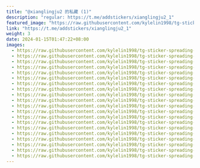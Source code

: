 ```yaml
---
title: "@xianglingju2 的私藏 (1)"
description: "regular: https://t.me/addstickers/xianglingju2_1"
featured_image: "https://raw.githubusercontent.com/kylelin1998/tg-sticker-spreading-worldwide-images/main/img/b600ff8a-c279-4c3a-b6ff-aaf18e34254d.jpg"
link: "https://t.me/addstickers/xianglingju2_1"
weight: 3
date: 2024-01-15T01:47:22+08:00
images:
  - https://raw.githubusercontent.com/kylelin1998/tg-sticker-spreading-worldwide-images/main/img/b600ff8a-c279-4c3a-b6ff-aaf18e34254d.jpg
  - https://raw.githubusercontent.com/kylelin1998/tg-sticker-spreading-worldwide-images/main/img/31e6cc7f-e1c2-4f26-90ac-499f3ad5f790.jpg
  - https://raw.githubusercontent.com/kylelin1998/tg-sticker-spreading-worldwide-images/main/img/a4bd46b9-1374-458a-8eda-4ab11e48e766.jpg
  - https://raw.githubusercontent.com/kylelin1998/tg-sticker-spreading-worldwide-images/main/img/af2c9766-2847-4dec-83a5-e6e2f1b8ad86.jpg
  - https://raw.githubusercontent.com/kylelin1998/tg-sticker-spreading-worldwide-images/main/img/497a1458-79f6-4d30-910e-d385c30ca952.jpg
  - https://raw.githubusercontent.com/kylelin1998/tg-sticker-spreading-worldwide-images/main/img/8dc6e098-1be7-4b09-af2b-fac5894cb8e0.jpg
  - https://raw.githubusercontent.com/kylelin1998/tg-sticker-spreading-worldwide-images/main/img/129b60fa-2fa8-4cf0-8de9-6af57608438a.jpg
  - https://raw.githubusercontent.com/kylelin1998/tg-sticker-spreading-worldwide-images/main/img/cb955c21-1a7f-43ac-93c5-98a0cc5edcd0.jpg
  - https://raw.githubusercontent.com/kylelin1998/tg-sticker-spreading-worldwide-images/main/img/43e3121c-a242-4eee-9f0e-53c80d530fca.jpg
  - https://raw.githubusercontent.com/kylelin1998/tg-sticker-spreading-worldwide-images/main/img/43dc5dd7-3ae4-4376-8813-1ea224bd61a7.jpg
  - https://raw.githubusercontent.com/kylelin1998/tg-sticker-spreading-worldwide-images/main/img/2d7d5c7f-39d8-4610-b56f-dc7a4bf2a365.jpg
  - https://raw.githubusercontent.com/kylelin1998/tg-sticker-spreading-worldwide-images/main/img/ddc0f214-e079-4ce8-9971-422f30b5a2af.jpg
  - https://raw.githubusercontent.com/kylelin1998/tg-sticker-spreading-worldwide-images/main/img/7df2e6db-50fa-4ef7-8575-7b1b6223afb9.jpg
  - https://raw.githubusercontent.com/kylelin1998/tg-sticker-spreading-worldwide-images/main/img/935a4609-50ac-4f24-b7ec-f0dc3d3b1533.jpg
  - https://raw.githubusercontent.com/kylelin1998/tg-sticker-spreading-worldwide-images/main/img/3d5b30f2-5cbc-4fcb-86e0-1bc247d6c12b.jpg
  - https://raw.githubusercontent.com/kylelin1998/tg-sticker-spreading-worldwide-images/main/img/3dfb3f36-3f01-4670-b1cc-448f393b3787.jpg
  - https://raw.githubusercontent.com/kylelin1998/tg-sticker-spreading-worldwide-images/main/img/719dc3e3-8de6-4d2f-9a71-6bc2d138e203.jpg
  - https://raw.githubusercontent.com/kylelin1998/tg-sticker-spreading-worldwide-images/main/img/3697484b-44ff-456d-8a19-a2da98b1bcc8.jpg
  - https://raw.githubusercontent.com/kylelin1998/tg-sticker-spreading-worldwide-images/main/img/ba13ae7e-be01-43be-9789-3949d9621d18.jpg
  - https://raw.githubusercontent.com/kylelin1998/tg-sticker-spreading-worldwide-images/main/img/56e66585-741a-4665-8d3b-23eced5ada32.jpg
---
```

